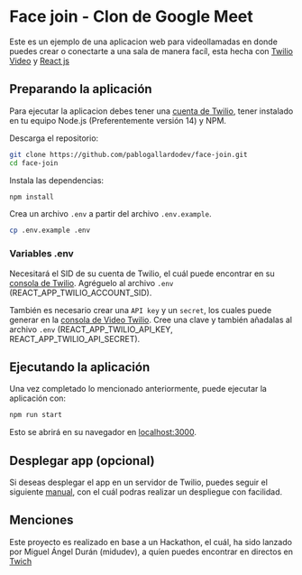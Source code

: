 # Face join - Clon de Google Meet

Este es un ejemplo de una aplicacion web para videollamadas en donde puedes crear o conectarte a una sala de manera facíl, esta hecha con [Twilio Video](https://www.twilio.com/docs/video) y [React js](https://reactjs.org/)

## Preparando la aplicación

Para ejecutar la aplicacion debes tener una [cuenta de Twilio](https://www.twilio.com/try-twilio), tener instalado en tu equipo Node.js (Preferentemente versión 14) y NPM.

Descarga el repositorio:

```bash
git clone https://github.com/pablogallardodev/face-join.git
cd face-join
```

Instala las dependencias:

```bash
npm install
```

Crea un archivo `.env` a partir del archivo `.env.example`.

```bash
cp .env.example .env
```

### Variables .env

Necesitará el SID de su cuenta de Twilio, el cuál puede encontrar en su [consola de Twilio](https://www.twilio.com/console). Agréguelo al archivo `.env` (REACT_APP_TWILIO_ACCOUNT_SID).

También es necesario crear una `API key` y un `secret`, los cuales puede generar en la [consola de Video Twilio](https://www.twilio.com/console/video/project/api-keys). Cree una clave y también añadalas al archivo `.env` (REACT_APP_TWILIO_API_KEY, REACT_APP_TWILIO_API_SECRET).

## Ejecutando la aplicación

Una vez completado lo mencionado anteriormente, puede ejecutar la aplicación con:

```bash
npm run start
```

Esto se abrirá en su navegador en [localhost:3000](http://localhost:3000).

## Desplegar app (opcional)

Si deseas desplegar el app en un servidor de Twilio, puedes seguir el siguiente [manual](https://www.twilio.com/docs/labs/serverless-toolkit/guides/continous-deployment), con el cuál podras realizar un despliegue con facilidad.

## Menciones

Este proyecto es realizado en base a un Hackathon, el cuál, ha sido lanzado por Miguel Ángel Durán (midudev), a quíen puedes encontrar en directos en [Twich](https://twitch.tv/midudev)